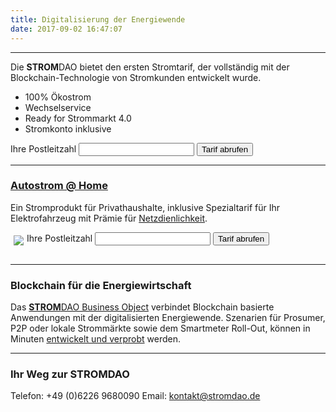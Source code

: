 ```yaml
---
title: Digitalisierung der Energiewende 
date: 2017-09-02 16:47:07
---
```

___
<html>		
		<p>Die <strong>STROM</strong>DAO bietet den ersten Stromtarif, der vollständig mit der Blockchain-Technologie von Stromkunden entwickelt wurde.</p>
		<div class="row">
		 <div class="col-md-6">
			 <ul>
			 <li>100% Ökostrom</li>			 
			 <li>Wechselservice</li>
			 <li>Ready for Strommarkt 4.0</li>
			 <li>Stromkonto inklusive</li> 
			 </ul>		 
		  </div>
		  <div class="col-md-6">
			<form action="/tarif/" method="GET">							
					Ihre Postleitzahl
					<input type="text" name="plz" id="plz"class="form-control"/>				
					<button id="getTarif" type="submit" class="btn btn-danger">Tarif abrufen</button>							
			</form>
		   </div>
		</div>
<hr/>
<h3><a href="https://autostrom.stromdao.de/">Autostrom @ Home</a></h3>		
<p>Ein Stromprodukt für Privathaushalte, inklusive Spezialtarif für Ihr Elektrofahrzeug mit Prämie für <a href="https://autostrom.stromdao.de/articles/netzdienlichkeit" title="Hintergrund:Prämie für Netzdienlichkeit">Netzdienlichkeit</a>.</p>						
		<div class="row">
		  <div class="col-md-6">
			<a href="https://autostrom.stromdao.de/" title="Autostrom ohne Abschaltzeiten" ><img src="/assets/ev.png" style="float:left;margin:5px;"></a>			
		  </div>
		  <div class="col-md-6">
			<div style="display:block;margin-bottom:30px;">				
				<form action="https://autostrom.stromdao.de/" method="GET">				
						Ihre Postleitzahl
						<input type="text" name="plz" id="plz" class="form-control">						
						<button id="getTarif" type="submit" class="btn btn-danger">Tarif abrufen</button>				 						
				</form>
			</div>
		  </div>
		  </div>
		<hr/>
</html>

### Blockchain für die Energiewirtschaft
Das [**STROM**DAO Business Object](https://github.com/energychain/StromDAO-BusinessObject) verbindet Blockchain basierte Anwendungen mit der digitalisierten 
Energiewende. Szenarien für Prosumer, P2P oder lokale Strommärkte sowie dem Smartmeter Roll-Out, können in Minuten [entwickelt und verprobt](https://fury.network/) werden. 

___

### Ihr Weg zur **STROM**DAO
Telefon: +49 (0)6226 9680090
Email: kontakt@stromdao.de
